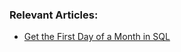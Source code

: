 ### Relevant Articles: 
- [Get the First Day of a Month in SQL](https://www.baeldung.com/sql/date-get-first-day-month)
